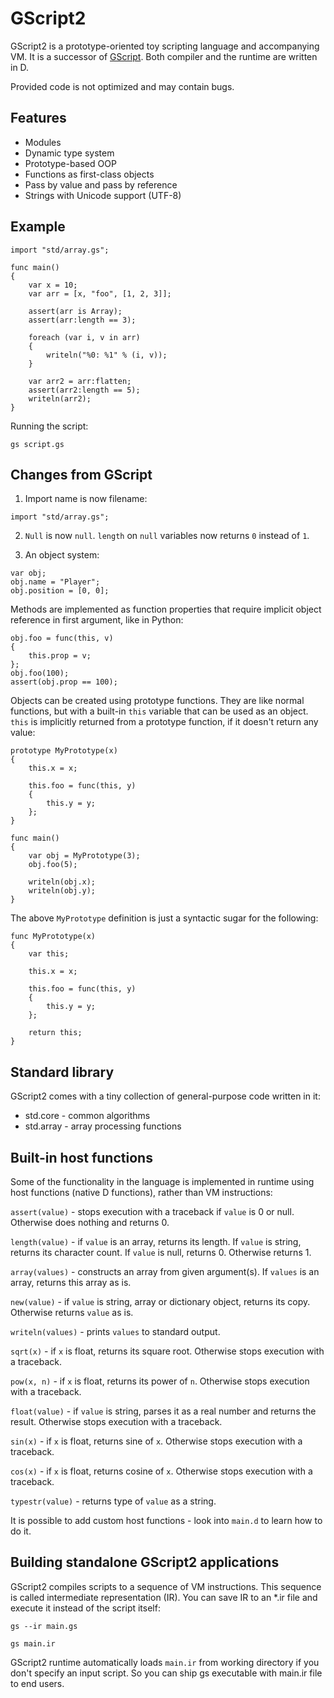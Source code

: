 GScript2
========
GScript2 is a prototype-oriented toy scripting language and accompanying VM. It is a successor of [GScript](https://github.com/gecko0307/mathom/tree/master/gscript). Both compiler and the runtime are written in D.

Provided code is not optimized and may contain bugs.

Features
--------
* Modules
* Dynamic type system
* Prototype-based OOP
* Functions as first-class objects
* Pass by value and pass by reference
* Strings with Unicode support (UTF-8)

Example
-------
```
import "std/array.gs";

func main()
{
    var x = 10;
    var arr = [x, "foo", [1, 2, 3]];

    assert(arr is Array);
    assert(arr:length == 3);

    foreach (var i, v in arr)
    {
        writeln("%0: %1" % (i, v));
    }

    var arr2 = arr:flatten;
    assert(arr2:length == 5);
    writeln(arr2);
}
```

Running the script:

```
gs script.gs
```

Changes from GScript
--------------------
1. Import name is now filename:

```
import "std/array.gs";
```

2. `Null` is now `null`. `length` on `null` variables now returns `0` instead of `1`.

3. An object system: 

```
var obj;
obj.name = "Player";
obj.position = [0, 0];
```

Methods are implemented as function properties that require implicit object reference in first argument, like in Python:

```
obj.foo = func(this, v)
{
    this.prop = v;
};
obj.foo(100);
assert(obj.prop == 100);
```

Objects can be created using prototype functions. They are like normal functions, but with a built-in `this` variable that can be used as an object. `this` is implicitly returned from a prototype function, if it doesn't return any value:

```
prototype MyPrototype(x)
{
    this.x = x;
    
    this.foo = func(this, y)
    {
        this.y = y;
    };
}

func main()
{
    var obj = MyPrototype(3);
    obj.foo(5);
    
    writeln(obj.x);
    writeln(obj.y);
}
```

The above `MyPrototype` definition is just a syntactic sugar for the following:

```
func MyPrototype(x)
{
    var this;
    
    this.x = x;
    
    this.foo = func(this, y)
    {
        this.y = y;
    };
    
    return this;
}
```

Standard library
----------------
GScript2 comes with a tiny collection of general-purpose code written in it:

* std.core - common algorithms
* std.array - array processing functions

Built-in host functions
-----------------------
Some of the functionality in the language is implemented in runtime using host functions (native D functions), rather than VM instructions:

`assert(value)` - stops execution with a traceback if `value` is 0 or null. Otherwise does nothing and returns 0.

`length(value)` - if `value` is an array, returns its length. If `value` is string, returns its character count. If `value` is null, returns 0. Otherwise returns 1.

`array(values)` - constructs an array from given argument(s). If `values` is an array, returns this array as is.

`new(value)` - if `value` is string, array or dictionary object, returns its copy. Otherwise returns `value` as is.

`writeln(values)` - prints `values` to standard output.

`sqrt(x)` - if `x` is float, returns its square root. Otherwise stops execution with a traceback.

`pow(x, n)` - if `x` is float, returns its power of `n`. Otherwise stops execution with a traceback.

`float(value)` - if `value` is string, parses it as a real number and returns the result. Otherwise stops execution with a traceback.

`sin(x)` - if `x` is float, returns sine of `x`. Otherwise stops execution with a traceback.

`cos(x)` - if `x` is float, returns cosine of `x`. Otherwise stops execution with a traceback.

`typestr(value)` - returns type of `value` as a string.

It is possible to add custom host functions - look into `main.d` to learn how to do it.

Building standalone GScript2 applications
-----------------------------------------
GScript2 compiles scripts to a sequence of VM instructions. This sequence is called intermediate representation (IR). You can save IR to an *.ir file and execute it instead of the script itself:

`gs --ir main.gs`

`gs main.ir`

GScript2 runtime automatically loads `main.ir` from working directory if you don't specify an input script. So you can ship gs executable with main.ir file to end users.
